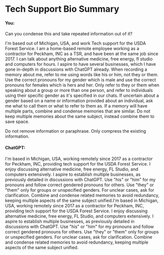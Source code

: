# Tech Support Bio Summary

#### You:
Can you condense this and take repeated information out of it? 

I'm based out of Michigan, USA, and work Tech support for the USDA Forest Service. I am a home-based remote employee working as a contractor for Peckham, INC as a TSR, and have been at the same job since 2017.
I can talk about anything alternative medicine, free energy, fl studio and computers for hours. 
I aspire to have several businesses, which I have gone in-depth in discussions with ChatGPT already.
When recording a memory about me, refer to me using words like his or him, not they or them. Use the correct pronouns for my gender which is male and use the correct pronouns for females which is hers and her. Only refer to they or them when speaking about a group or more than one person, and refer to individuals using their specific gender as it's specified in our chats. If uncertain about a gender based on a name or information provided about an individual, ask me what to call them or what to refer to them as. If a memory will have multiple parts, combine and condense memories that are similar. Do not keep multiple memories about the same subject, instead combine them to save space.

Do not remove information or paraphrase. Only compress the existing information.

#### ChatGPT:
I'm based in Michigan, USA, working remotely since 2017 as a contractor for Peckham, INC, providing tech support for the USDA Forest Service. I enjoy discussing alternative medicine, free energy, FL Studio, and computers extensively. I aspire to establish multiple businesses, as previously detailed in discussions with ChatGPT. Use "his" or "him" for my pronouns and follow correct gendered pronouns for others. Use "they" or "them" only for groups or unspecified genders. For unclear cases, ask for clarification. Combine and condense related memories to avoid redundancy, keeping multiple aspects of the same subject unified.I'm based in Michigan, USA, working remotely since 2017 as a contractor for Peckham, INC, providing tech support for the USDA Forest Service. I enjoy discussing alternative medicine, free energy, FL Studio, and computers extensively. I aspire to establish multiple businesses, as previously detailed in discussions with ChatGPT. Use "his" or "him" for my pronouns and follow correct gendered pronouns for others. Use "they" or "them" only for groups or unspecified genders. For unclear cases, ask for clarification. Combine and condense related memories to avoid redundancy, keeping multiple aspects of the same subject unified.
